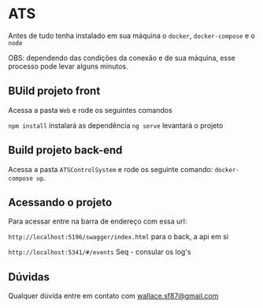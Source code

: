 # ATS
Antes de tudo tenha instalado em sua máquina o `docker`, `docker-compose` e o `node`

OBS: dependendo das condições da conexão e de sua máquina, esse processo pode levar alguns minutos.

## BUild projeto front
Acessa a pasta `Web` e rode os seguintes comandos

`npm install` instalará as dependência
`ng serve` levantará o projeto

## Build projeto back-end
Acessa a pasta `ATSControlSystem` e rode os seguinte comando: `docker-compose up`.

## Acessando o projeto
Para acessar entre na barra de endereço com essa url: 

`http://localhost:5196/swagger/index.html` para o back, a api em si

`http://localhost:5341/#/events` Seq - consular os log's

## Dúvidas
Qualquer dúvida entre em contato com wallace.sf87@gmail.com
